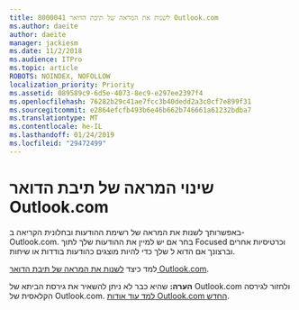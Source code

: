 ```yaml
---
title: 8000041 לשנות את המראה של תיבת הדואר Outlook.com
ms.author: daeite
author: daeite
manager: jackiesm
ms.date: 11/2/2018
ms.audience: ITPro
ms.topic: article
ROBOTS: NOINDEX, NOFOLLOW
localization_priority: Priority
ms.assetid: 089589c9-6d5e-4073-8ec9-e297ee2397f4
ms.openlocfilehash: 76282b29c41ae7fcc3b40dedd2a3c0cf7e899f31
ms.sourcegitcommit: e2864efcfb493b6e46b662b746661a61232bdba7
ms.translationtype: MT
ms.contentlocale: he-IL
ms.lasthandoff: 01/24/2019
ms.locfileid: "29472499"
---
```

# <a name="change-the-look-of-your-outlookcom-mailbox"></a>שינוי המראה של תיבת הדואר Outlook.com

באפשרותך לשנות את המראה של רשימת ההודעות ובחלונית הקריאה ב- Outlook.com. בחר אם יש למיין את ההודעות שלך לתוך Focused וכרטיסיות אחרים וברצונך אם הדוא ל שלך כדי להיות מוצגים כהודעות בודדות או שיחות.
  
למד כיצד [לשנות את המראה של תיבת הדואר Outlook.com](https://go.microsoft.com/fwlink/p/?linkid=2001401&amp;clcid=0x409).
  
 **הערה:** שהיא כבר לא ניתן להשאיר את גירסת הביתא של Outlook.com ולחזור לגירסה הקלאסית של Outlook.com. [למד עוד אודות Outlook.com החדש](https://go.microsoft.com/fwlink/p/?linkid=874356).
  

